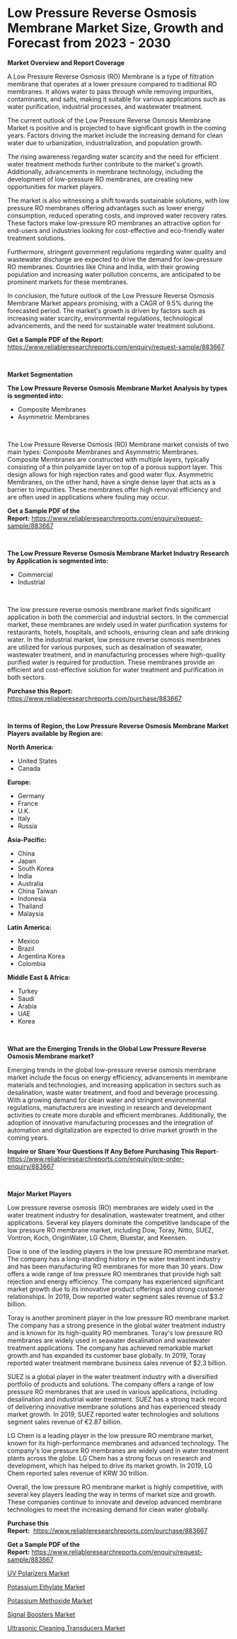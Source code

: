 <p><h1>Low Pressure Reverse Osmosis Membrane Market Size, Growth and Forecast from 2023 - 2030</h1></p><p><strong>Market Overview and Report Coverage</strong></p>
<p><p>A Low Pressure Reverse Osmosis (RO) Membrane is a type of filtration membrane that operates at a lower pressure compared to traditional RO membranes. It allows water to pass through while removing impurities, contaminants, and salts, making it suitable for various applications such as water purification, industrial processes, and wastewater treatment.</p><p>The current outlook of the Low Pressure Reverse Osmosis Membrane Market is positive and is projected to have significant growth in the coming years. Factors driving the market include the increasing demand for clean water due to urbanization, industrialization, and population growth.</p><p>The rising awareness regarding water scarcity and the need for efficient water treatment methods further contribute to the market's growth. Additionally, advancements in membrane technology, including the development of low-pressure RO membranes, are creating new opportunities for market players.</p><p>The market is also witnessing a shift towards sustainable solutions, with low pressure RO membranes offering advantages such as lower energy consumption, reduced operating costs, and improved water recovery rates. These factors make low-pressure RO membranes an attractive option for end-users and industries looking for cost-effective and eco-friendly water treatment solutions.</p><p>Furthermore, stringent government regulations regarding water quality and wastewater discharge are expected to drive the demand for low-pressure RO membranes. Countries like China and India, with their growing population and increasing water pollution concerns, are anticipated to be prominent markets for these membranes.</p><p>In conclusion, the future outlook of the Low Pressure Reverse Osmosis Membrane Market appears promising, with a CAGR of 9.5% during the forecasted period. The market's growth is driven by factors such as increasing water scarcity, environmental regulations, technological advancements, and the need for sustainable water treatment solutions.</p></p>
<p><strong>Get a Sample PDF of the Report:</strong> <a href="https://www.reliableresearchreports.com/enquiry/request-sample/883667">https://www.reliableresearchreports.com/enquiry/request-sample/883667</a></p>
<p>&nbsp;</p>
<p><strong>Market Segmentation</strong></p>
<p><strong>The Low Pressure Reverse Osmosis Membrane Market Analysis by types is segmented into:</strong></p>
<p><ul><li>Composite Membranes</li><li>Asymmetric Membranes</li></ul></p>
<p>&nbsp;</p>
<p><p>The Low Pressure Reverse Osmosis (RO) Membrane market consists of two main types: Composite Membranes and Asymmetric Membranes. Composite Membranes are constructed with multiple layers, typically consisting of a thin polyamide layer on top of a porous support layer. This design allows for high rejection rates and good water flux. Asymmetric Membranes, on the other hand, have a single dense layer that acts as a barrier to impurities. These membranes offer high removal efficiency and are often used in applications where fouling may occur.</p></p>
<p><strong>Get a Sample PDF of the Report:</strong>&nbsp;<a href="https://www.reliableresearchreports.com/enquiry/request-sample/883667">https://www.reliableresearchreports.com/enquiry/request-sample/883667</a></p>
<p>&nbsp;</p>
<p><strong>The Low Pressure Reverse Osmosis Membrane Market Industry Research by Application is segmented into:</strong></p>
<p><ul><li>Commercial</li><li>Industrial</li></ul></p>
<p>&nbsp;</p>
<p><p>The low pressure reverse osmosis membrane market finds significant application in both the commercial and industrial sectors. In the commercial market, these membranes are widely used in water purification systems for restaurants, hotels, hospitals, and schools, ensuring clean and safe drinking water. In the industrial market, low pressure reverse osmosis membranes are utilized for various purposes, such as desalination of seawater, wastewater treatment, and in manufacturing processes where high-quality purified water is required for production. These membranes provide an efficient and cost-effective solution for water treatment and purification in both sectors.</p></p>
<p><strong>Purchase this Report:</strong>&nbsp; <a href="https://www.reliableresearchreports.com/purchase/883667">https://www.reliableresearchreports.com/purchase/883667</a></p>
<p>&nbsp;</p>
<p><strong>In terms of Region, the Low Pressure Reverse Osmosis Membrane Market Players available by Region are:</strong></p>
<p>
    <p> <strong> North America: </strong>
        <ul>
            <li>United States</li>
            <li>Canada</li>
        </ul>
        </p> 
    <p> <strong> Europe: </strong>
        <ul>
            <li>Germany</li>
            <li>France</li>
            <li>U.K.</li>
            <li>Italy</li>
            <li>Russia</li>
        </ul>
        </p> 
    <p> <strong> Asia-Pacific: </strong>
        <ul>
            <li>China</li>
            <li>Japan</li>
            <li>South Korea</li>
            <li>India</li>
            <li>Australia</li>
            <li>China Taiwan</li>
            <li>Indonesia</li>
            <li>Thailand</li>
            <li>Malaysia</li>
        </ul>
        </p> 
    <p> <strong> Latin America: </strong>
        <ul>
            <li>Mexico</li>
            <li>Brazil</li>
            <li>Argentina Korea</li>
            <li>Colombia</li>
        </ul>
        </p> 
    <p> <strong> Middle East & Africa: </strong>
        <ul>
            <li>Turkey</li>
            <li>Saudi</li>
            <li>Arabia</li>
            <li>UAE</li>
            <li>Korea</li>
        </ul>
    </p>
    </p>
<p>&nbsp;</p>
<p><strong>What are the Emerging Trends in the Global Low Pressure Reverse Osmosis Membrane market?</strong></p>
<p><p>Emerging trends in the global low-pressure reverse osmosis membrane market include the focus on energy efficiency, advancements in membrane materials and technologies, and increasing application in sectors such as desalination, waste water treatment, and food and beverage processing. With a growing demand for clean water and stringent environmental regulations, manufacturers are investing in research and development activities to create more durable and efficient membranes. Additionally, the adoption of innovative manufacturing processes and the integration of automation and digitalization are expected to drive market growth in the coming years.</p></p>
<p><strong>Inquire or Share Your Questions If Any Before Purchasing This Report</strong>- <a href="https://www.reliableresearchreports.com/enquiry/pre-order-enquiry/883667">https://www.reliableresearchreports.com/enquiry/pre-order-enquiry/883667</a></p>
<p>&nbsp;</p>
<p><strong>Major Market Players</strong></p>
<p><p>Low pressure reverse osmosis (RO) membranes are widely used in the water treatment industry for desalination, wastewater treatment, and other applications. Several key players dominate the competitive landscape of the low pressure RO membrane market, including Dow, Toray, Nitto, SUEZ, Vontron, Koch, OriginWater, LG Chem, Bluestar, and Keensen.</p><p>Dow is one of the leading players in the low pressure RO membrane market. The company has a long-standing history in the water treatment industry and has been manufacturing RO membranes for more than 30 years. Dow offers a wide range of low pressure RO membranes that provide high salt rejection and energy efficiency. The company has experienced significant market growth due to its innovative product offerings and strong customer relationships. In 2019, Dow reported water segment sales revenue of $3.2 billion.</p><p>Toray is another prominent player in the low pressure RO membrane market. The company has a strong presence in the global water treatment industry and is known for its high-quality RO membranes. Toray's low pressure RO membranes are widely used in seawater desalination and wastewater treatment applications. The company has achieved remarkable market growth and has expanded its customer base globally. In 2019, Toray reported water treatment membrane business sales revenue of $2.3 billion.</p><p>SUEZ is a global player in the water treatment industry with a diversified portfolio of products and solutions. The company offers a range of low pressure RO membranes that are used in various applications, including desalination and industrial water treatment. SUEZ has a strong track record of delivering innovative membrane solutions and has experienced steady market growth. In 2019, SUEZ reported water technologies and solutions segment sales revenue of €2.87 billion.</p><p>LG Chem is a leading player in the low pressure RO membrane market, known for its high-performance membranes and advanced technology. The company's low pressure RO membranes are widely used in water treatment plants across the globe. LG Chem has a strong focus on research and development, which has helped to drive its market growth. In 2019, LG Chem reported sales revenue of KRW 30 trillion.</p><p>Overall, the low pressure RO membrane market is highly competitive, with several key players leading the way in terms of market size and growth. These companies continue to innovate and develop advanced membrane technologies to meet the increasing demand for clean water globally.</p></p>
<p><strong>Purchase this Report:</strong>&nbsp;&nbsp;<a href="https://www.reliableresearchreports.com/purchase/883667">https://www.reliableresearchreports.com/purchase/883667</a></p>
<p></p>
<p><strong>Get a Sample PDF of the Report:</strong>&nbsp;<a href="https://www.reliableresearchreports.com/enquiry/request-sample/883667">https://www.reliableresearchreports.com/enquiry/request-sample/883667</a></p>
<p><p><a href="https://medium.com/@kelsitorphy644/uv-polarizers-market-analysis-its-cagr-market-segmentation-and-global-industry-overview-71305c43a908">UV Polarizers Market</a></p><p><a href="https://github.com/kholmovskayalyudmila/Market-Research-Report-List-1/blob/main/potassium-ethylate-market.md">Potassium Ethylate Market</a></p><p><a href="https://github.com/zebdakicsin/Market-Research-Report-List-1/blob/main/potassium-methoxide-market.md">Potassium Methoxide Market</a></p><p><a href="https://medium.com/@briaabshire64/signal-boosters-market-size-market-outlook-and-market-forecast-2023-to-2030-951f49da0c84">Signal Boosters Market</a></p><p><a href="https://medium.com/@dougschmidt645/ultrasonic-cleaning-transducers-market-size-market-outlook-and-market-forecast-2023-to-2030-a5f77b777231">Ultrasonic Cleaning Transducers Market</a></p></p>